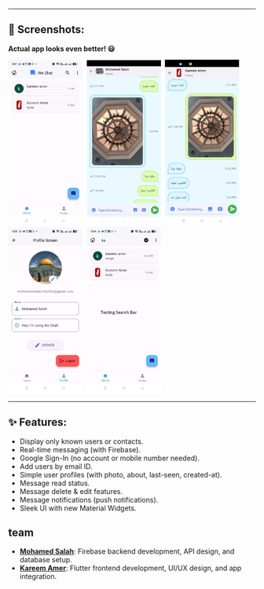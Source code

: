 

---


## 📸 Screenshots:

**Actual app looks even better! 😃**

<kbd>
  <img src="https://github.com/MohamedSalah41/Whatsapp_clone/blob/main/screenshots/1.jpg" width=30% height=30%/>
  <img src="https://github.com/MohamedSalah41/Whatsapp_clone/blob/main/screenshots/3.jpg" width=30% height=30%/>
  <img src="https://github.com/MohamedSalah41/Whatsapp_clone/blob/main/screenshots/4.jpg" width=30% height=30%/>
  <img src="https://github.com/MohamedSalah41/Whatsapp_clone/blob/main/screenshots/5.jpg" width=30% height=30%/>
   <img src="https://github.com/MohamedSalah41/Whatsapp_clone/blob/main/screenshots/6.jpg" width=30% height=30%/>

</kbd>

---

## ✨ Features:

- Display only known users or contacts.
- Real-time messaging (with Firebase).
- Google Sign-In (no account or mobile number needed).
- Add users by email ID.
- Simple user profiles (with photo, about, last-seen, created-at).
- Message read status.
- Message delete & edit features.
- Message notifications (push notifications).
- Sleek UI with new Material Widgets.


## team
- [**Mohamed Salah**](https://github.com/MohamedSalah41): Firebase backend development, API design, and database setup.
- [**Kareem Amer**](https://github.com/Kareem-Amer1): Flutter frontend development, UI/UX design, and app integration.
